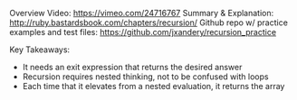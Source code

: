 Overview Video: https://vimeo.com/24716767
Summary & Explanation: http://ruby.bastardsbook.com/chapters/recursion/
Github repo w/ practice examples and test files: https://github.com/jxandery/recursion_practice

Key Takeaways:
- It needs an exit expression that returns the desired answer
- Recursion requires nested thinking, not to be confused with loops
- Each time that it elevates from a nested evaluation, it returns the array
